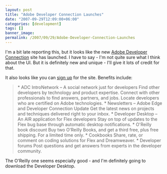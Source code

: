 ```yaml
---
layout: post
title: "Adobe Developer Connection Launches"
date: "2007-09-29T12:09:00+06:00"
categories: [development]
tags: []
banner_image: 
permalink: /2007/09/29/Adobe-Developer-Connection-Launches
---
```


I'm a bit late reporting this, but it looks like the new <a href="http://www.adobe.com/devnet/">Adobe Developer Connection</a> site has launched. I have to say - I'm not quite sure what I think about the UI. But it is definitely new and unique - I'll give it lots of credit for that.

It also looks like you can <a href="https://www.adobe.com/cfusion/entitlement/index.cfm?e=adc">sign up</a> for the site. Benefits include:

<blockquote>
    *  ADC IntroNetwork – A social network just for developers
      Find other developers by technology and product expertise. Connect with other professionals to find answers, partners, and jobs. Locate developers who are certified on Adobe technologies.
    * Newsletters – Adobe Edge and Developer Connection Update
      Get the latest news on projects and techniques delivered right to your inbox.
    * Developer Desktop – An AIR application for Flex developers
      Stay on top of updates to the Flex bug base through automatic desktop notifications.
    * O'Reilly book discount
      Buy two O'Reilly Books, and get a third free, plus free shipping. For a limited time only.
    * Cookbooks
      Share, rate, or comment on coding solutions for Flex and Dreamweaver.
    * Developer forums
      Post questions and get answers from experts in the developer community.
</blockquote>

The O'Reilly one seems especially good - and I'm definitely going to download the Developer Desktop.